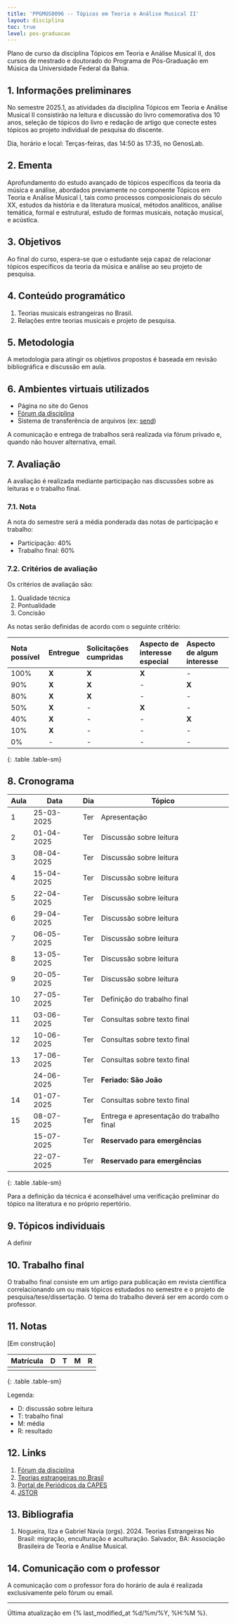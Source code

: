 ```yaml
---
title: 'PPGMUS0096 -- Tópicos em Teoria e Análise Musical II'
layout: disciplina
toc: true
level: pos-graduacao
---
```


Plano de curso da disciplina Tópicos em Teoria e Análise Musical II, dos cursos de mestrado e doutorado do Programa de Pós-Graduação em Música da Universidade Federal da Bahia.

## 1. Informações preliminares

No semestre 2025.1, as atividades da disciplina Tópicos em Teoria e Análise Musical II consistirão na leitura e discussão do livro comemorativa dos 10 anos, seleção de tópicos do livro e redação de artigo que conecte estes tópicos ao projeto individual de pesquisa do discente.

Dia, horário e local: Terças-feiras, das 14:50 às 17:35, no GenosLab.

## 2. Ementa

Aprofundamento do estudo avançado de tópicos específicos da teoria da
música e análise, abordados previamente no componente Tópicos em Teoria e
Análise Musical I, tais como processos composicionais do século XX, estudos
da história e da literatura musical, métodos analíticos, análise temática,
formal e estrutural, estudo de formas musicais, notação musical, e acústica.

## 3. Objetivos

Ao final do curso, espera-se que o estudante seja capaz de relacionar tópicos específicos da teoria da música e análise ao seu projeto de pesquisa.

## 4. Conteúdo programático

1. Teorias musicais estrangeiras no Brasil.
1. Relações entre teorias musicais e projeto de pesquisa.

## 5. Metodologia

A metodologia para atingir os objetivos propostos é baseada em revisão bibliográfica e discussão em aula.

## 6. Ambientes virtuais utilizados

- Página no site do Genos
- [Fórum da disciplina](https://forum.sampaio.me)
- Sistema de transferência de arquivos (ex: [send](https://send.ephemeral.land/))

A comunicação e entrega de trabalhos será realizada via fórum privado e, quando não houver alternativa, email.

## 7. Avaliação

A avaliação é realizada mediante participação nas discussões sobre as leituras e o trabalho final.

### 7.1. Nota

A nota do semestre será a média ponderada das notas de participação e trabalho:

- Participação: 40%
- Trabalho final: 60%

### 7.2. Critérios de avaliação

Os critérios de avaliação são:

1. Qualidade técnica
1. Pontualidade
1. Concisão

As notas serão definidas de acordo com o seguinte critério:

| Nota possível | Entregue | Solicitações cumpridas | Aspecto de interesse especial | Aspecto de algum interesse |
| :------------ | :------- | :--------------------- | :---------------------------- | :------------------------- |
| 100%          | **X**    | **X**                  | **X**                         | -                          |
| 90%           | **X**    | **X**                  | -                             | **X**                      |
| 80%           | **X**    | **X**                  | -                             | -                          |
| 50%           | **X**    | -                      | **X**                         | -                          |
| 40%           | **X**    | -                      | -                             | **X**                      |
| 10%           | **X**    | -                      | -                             | -                          |
| 0%            | -        | -                      | -                             | -                          |
{: .table .table-sm}

## 8. Cronograma

| Aula | Data       | Dia | Tópico                                   |
| ---- | ---------- | --- | ---------------------------------------- |
| 1    | 25-03-2025 | Ter | Apresentação                             |
| 2    | 01-04-2025 | Ter | Discussão sobre leitura                  |
| 3    | 08-04-2025 | Ter | Discussão sobre leitura                  |
| 4    | 15-04-2025 | Ter | Discussão sobre leitura                  |
| 5    | 22-04-2025 | Ter | Discussão sobre leitura                  |
| 6    | 29-04-2025 | Ter | Discussão sobre leitura                  |
| 7    | 06-05-2025 | Ter | Discussão sobre leitura                  |
| 8    | 13-05-2025 | Ter | Discussão sobre leitura                  |
| 9    | 20-05-2025 | Ter | Discussão sobre leitura                  |
| 10   | 27-05-2025 | Ter | Definição do trabalho final              |
| 11   | 03-06-2025 | Ter | Consultas sobre texto final              |
| 12   | 10-06-2025 | Ter | Consultas sobre texto final              |
| 13   | 17-06-2025 | Ter | Consultas sobre texto final              |
|      | 24-06-2025 | Ter | **Feriado: São João**                    |
| 14   | 01-07-2025 | Ter | Consultas sobre texto final              |
| 15   | 08-07-2025 | Ter | Entrega e apresentação do trabalho final |
|      | 15-07-2025 | Ter | **Reservado para emergências**           |
|      | 22-07-2025 | Ter | **Reservado para emergências**           |
{: .table .table-sm}

Para a definição da técnica é aconselhável uma verificação preliminar do
tópico na literatura e no próprio repertório.

## 9. Tópicos individuais

A definir

## 10. Trabalho final

O trabalho final consiste em um artigo para publicação em revista científica correlacionando um ou mais tópicos estudados no semestre e o projeto de pesquisa/tese/dissertação. O tema do trabalho deverá ser em acordo com o professor.

## 11. Notas

[Em construção]

| Matrícula | D   | T   | M   | R   |
| --------- | --- | --- | --- | --- |
|           |     |     |     |     |
{: .table .table-sm}

Legenda:

- D: discussão sobre leitura
- T: trabalho final
- M: média
- R: resultado

<!-- ## 10. Recursos disponíveis -->

<!-- 1. Partituras dos quartetos Op. 33 em formato digital
   [IMSLP](http://conquest.imslp.info/files/imglnks/usimg/0/01/IMSLP455448-PMLP12766-Op33_comb.pdf)
1. Partituras digitais de 219 movimentos dos 68 quartetos de Haydn (formato
   kern, conversível para MusicXML) [KernScores](http://kern.ccarh.org/)
2. Ferramentas de análise em desenvolvimento no âmbito da pesquisa:
   [HMB Analysis](https://hmb.sampaio.me) e
   [ContourMetrics](https://contour.sampaio.me).
3. [Digital Resources for Musicology](https://drm.ccarh.org/)
4. [Electronic and Virtual Editions](https://eve.ccarh.org/)
5. [Archive of Digital Applications in Musicology](https://adam.ccarh.org/)
6. Bibliografia disponível sobre o tema (ver mais abaixo).
7. Página oficial do [Humdrum](https://www.humdrum.org/)
8. Visualizador de Kern [Verovio](http://verovio.humdrum.org/)
9. [Humdrum homework](https://wiki.ccarh.org/wiki/Humdrum_homework). CCARH.
10. Op 33 n1 mov.1. [Planilha](https://docs.google.com/spreadsheets/d/1ryw2e9lESy7bk44eytLxB-vtFRK9RGUfG3CDtjCf4BY/edit?usp=sharing) com notas. -->

## 12. Links

1. [Fórum da disciplina](https://forum.sampaio.me)
1. [Teorias estrangeiras no Brasil](https://tema.mus.br/novo/storage/pubs/TeoriasEstrangeirasNoBrasil-TeMA.pdf)
1. [Portal de Periódicos da CAPES](https://www.periodicos.capes.gov.br/)
1. [JSTOR](https://www.jstor.org/)

## 13. Bibliografia

1. Nogueira, Ilza e Gabriel Navia (orgs). 2024. Teorias Estrangeiras No Brasil: migração, enculturação e aculturação. Salvador, BA: Associação Brasileira de Teoria e Análise Musical.

## 14. Comunicação com o professor

A comunicação com o professor fora do horário de aula é realizada   exclusivamente pelo fórum ou email.

<hr>

Última atualização em {% last_modified_at %d/%m/%Y, %H:%M %}.
